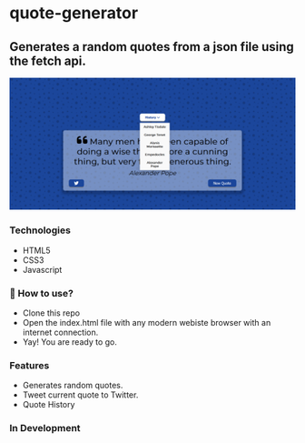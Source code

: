 # quote-generator
## Generates a random quotes from a json file using the fetch api.

![ScreenShot](https://github.com/Dlewis89/quote-generator/blob/master/screenshots/quote-generator-screenshot-2.PNG)

### Technologies

- HTML5
- CSS3
- Javascript

### 🌟 How to use?

- Clone this repo
- Open the index.html file with any modern webiste browser with an internet connection.
- Yay! You are ready to go.

### Features

- Generates random quotes.
- Tweet current quote to Twitter.
- Quote History

### In Development



